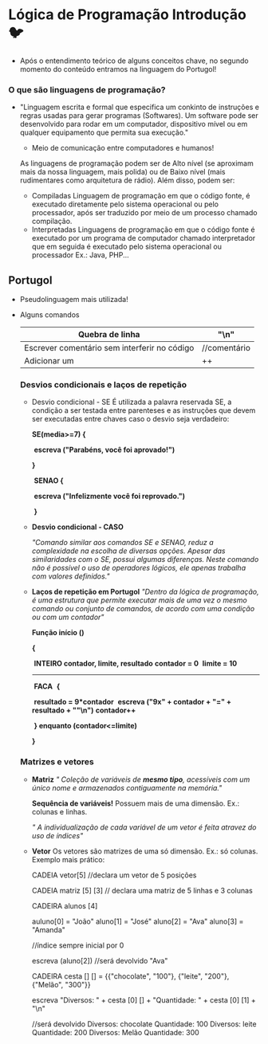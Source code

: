 # Lógica de Programação Introdução :bird:

* Após o entendimento teórico de alguns conceitos chave, no segundo momento do conteúdo entramos na linguagem do Portugol!

### O que são linguagens de programação?

* "Linguagem escrita e formal que especifica um conkinto de instruções e regras usadas para gerar programas (Softwares). Um software pode ser desenvolvido para rodar em um computador, dispositivo mível ou em qualquer equipamento que permita sua execução."

  * Meio de comunicação entre computadores e humanos!

  

  As linguagens de programação podem ser de Alto nível (se aproximam mais da nossa linguagem, mais polida) ou de Baixo nível (mais rudimentares como arquitetura de rádio). Além disso, podem ser:

  * Compiladas
    Linguagem de programação em que o código fonte, é executado diretamente pelo sistema operacional ou pelo processador, após ser traduzido por meio de um processo chamado compilação.
  * Interpretadas
    Linguagens de programação em que o código fonte é executado por um programa de computador chamado interpretador que em seguida é executado pelo sistema operacional ou processador
    Ex.: Java, PHP...



## Portugol

* Pseudolinguagem mais utilizada!

* Alguns comandos

  | Quebra de linha                              | "\n"         |
  | -------------------------------------------- | ------------ |
  | Escrever comentário sem interferir no código | //comentário |
  | Adicionar um                                 | ++           |

  

  ### Desvios condicionais e laços de repetição

  

  * Desvio condicional - SE
    É utilizada a palavra reservada SE, a condição a ser testada entre parenteses e as instruções que devem ser executadas entre chaves caso o desvio seja verdadeiro:

    

    **SE(media>=7) {**

    ​				**escreva ("Parabéns, você foi aprovado!")**

    **}**

    ​				**SENAO {**

    ​							**escreva ("Infelizmente você foi reprovado.")**

    ​			**}**

    

  * **Desvio condicional - CASO**

    *"Comando similar aos comandos SE e SENAO, reduz a complexidade na escolha de diversas opções. Apesar das similaridades com o SE, possui algumas diferenças. Neste comando não é possível o uso de operadores lógicos, ele apenas trabalha com valores definidos."*

  * **Laços de repetição em Portugol**
    *"Dentro da lógica de programação, é uma estrutura que permite executar mais de uma vez o mesmo comando ou conjunto de comandos, de acordo com uma condição ou com um contador"*

    

    **Função início ()**

    **{**

    ​		**INTEIRO contador, limite, resultado**
    ​		**contador = 0**
    ​		**limite = 10**

    ****

    ​		**FACA**
    ​		**{**

    ​					**resultado = 9*contador**
    ​					**escreva ("9x" + contador + "=" + resultado + ""\n")**
    ​					**contador++**

    ​		**} enquanto (contador<=limite)**

    **}**

  

  ### Matrizes e vetores

  * **Matriz**
    *" Coleção de variáveis de **mesmo tipo**, acessíveis com um único nome e armazenados contiguamente na memória."*

    **Sequência de variáveis!** Possuem mais de uma dimensão. Ex.: colunas e linhas.

    *" A individualização de cada variável de um vetor é feita atravez do uso de índices"*

  * **Vetor**
    Os vetores são matrizes de uma só dimensão. Ex.: só colunas.
    Exemplo mais prático:

    

    CADEIA vetor[5] //declara um vetor de 5 posições

    CADEIA matriz [5] [3] // declara uma matriz de 5 linhas e 3 colunas

    

    CADEIRA alunos [4]

    auluno[0] = "João"
    aluno[1] = "José"
    aluno[2] = "Ava"
    aluno[3] = "Amanda"

    //índice sempre inicial por 0

    escreva (aluno[2]) //será devolvido "Ava"

    

    CADEIRA cesta [] [] = {{"chocolate", "100"}, {"leite", "200"}, {"Melão", "300"}}

    escreva "Diversos: " + cesta [0] [] + "Quantidade: " + cesta [0] [1] + "\n"

    //será devolvido
    Diversos: chocolate Quantidade: 100
    Diversos: leite Quantidade: 200
    Diversos: Melão  Quantidade: 300

    

